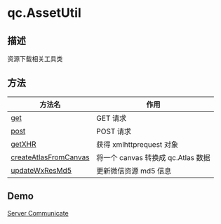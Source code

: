 # qc.AssetUtil

## 描述
资源下载相关工具类
    
## 方法
| 方法名 | 作用 |
| ------------- |-------------|
| [get](get.md) | GET 请求 |
| [post](post.md) | POST 请求 |
| [getXHR](getXHR.md) | 获得 xmlhttprequest 对象 |
| [createAtlasFromCanvas](createAtlasFromCanvas.md) | 将一个 canvas 转换成 qc.Atlas 数据 |
| [updateWxResMd5](updateWxResMd5.md) | 更新微信资源 md5 信息 |

## Demo
[Server Communicate](http://engine.zuoyouxi.com/demo/Net/serverCommunicate/index.html)
